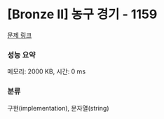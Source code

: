 # [Bronze II] 농구 경기 - 1159 

[문제 링크](https://www.acmicpc.net/problem/1159) 

### 성능 요약

메모리: 2000 KB, 시간: 0 ms

### 분류

구현(implementation), 문자열(string)

